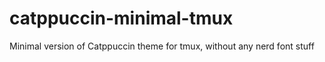 # catppuccin-minimal-tmux
Minimal version of Catppuccin theme for tmux, without any nerd font stuff
